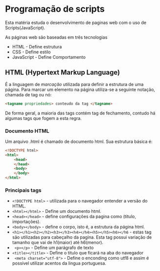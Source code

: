 # Programação de scripts

Esta matéria estuda o desenvolvimento de paginas web com o uso de Scripts(JavaScript).

As páginas web são baseadas em três tecnologias

* HTML - Define estrutura
* CSS - Define estilo
* JavaScript - Define Comportamento

## HTML (Hypertext Markup Language)

É a linguagem de *marcação* utilizada para definir a estrutura de uma página.
Para marcar um elemento na página utiliza-se a seguinte notação, chamada de tag ou nó: 

``` html
<tagname propriedades> conteudo da tag </tagname>
```

De forma geral, a maioria das tags contém tag de fechamento, contudo há algumas tags que fogem a esta regra.

### Documento HTML

Um arquivo .html é chamado de documento html. Sua estrutura básica é:

```html
<!DOCTYPE html>
<html>
	<head>
	</head>
	<body>
	</body>
</html>

```


### Principais tags
* ``` <!DOCTYPE html> ``` - utilizada para o navegador entender a versão do HTML.
* ``` <html></html> ``` - Define um documento html.
* ``` <head></head> ``` - define configurações da pagina como (titulo, importações).
* ``` <body></body> ``` - define o corpo, isto é, a estrutura da página html.
* ``` <h1></h1><h2></h2><h3></h3><h4></h4><h5></h5><h6></h6 ``` - estas tag são utilizadas para cabeçalho da pagina. Esta tag possui variação de tamanho que vai de h1(maior) até h6(menor).
* ``` <p></p>``` - Define um parágrafo de texto 
* ``` <title></title> ``` - Define o titulo que ficará na aba do navegador
* ``` <meta charset="utf-8">``` - Define o enconding como utf8 e assim é possível utilizar acentos da lingua portuguesa.

